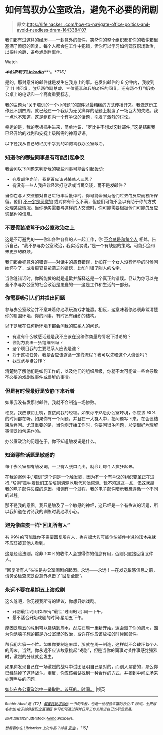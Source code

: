 # 如何驾驭办公室政治，避免不必要的闹剧

> 原文:[https://life hacker . com/how-to-navigate-office-politics-and-avoid-needless-dram-1643384107](https://lifehacker.com/how-to-navigate-office-politics-and-avoid-needless-dram-1643384107)

我们都有过这样的经历——一封意外的邮件，突然你的整个组织都在你的收件箱里塞满了愤怒的回复。每个人都会在工作中犯错，但你可以学习如何驾驭职场政治，以保持冷静，避免戏剧性事件。

Watch

***本帖原载于***[***LinkedIn***](https://www.linkedin.com/pulse/article/20141002171034-9522584-how-to-win-at-office-politics-every-single-time)***。**T15】*

是的，那封意外的邮件就是发生在我身上的事。在发出邮件的 8 分钟内，我收到了 11 封回复，包括两位副总裁、三位董事和我的老板的回复，还有两个打到我办公桌上的电话和一个高度重要标志。

我的主题为“关于培训的一个小问题”的邮件以最糟糕的方式传播开来。我做这份工作还不到四周，就已经在一个我认为无关痛痒的话题上制造了一场巨大的失败。我一点也不知道，这是组织内一个有争议的话题，引发了激烈的讨论。

幸运的是，我的老板插手进来，简单地说，“罗比并不想发这封邮件，”这是结束我已经开始的戏剧和安抚上级所需的神奇话语。

以下是我从自己的经历中学到的如何驾驭办公室政治。

### 知道你的哪些同事最有可能引起争议

我会问以下问题来判断我的哪些同事可能会引起轰动:

*   在发邮件之前，我是否应该对某些人三思？
*   有没有一些人我应该经常打电话或当面交谈，而不是发邮件？

当你在与人交流前对自己进行事后批评时，你可能会因为他们过去的反应而有所保留。他们 [不一定是恶意的](https://lifehacker.com/how-do-i-deal-with-a-frustratingly-dumb-coworker-1484980658) 或对你有什么不满，但他们可能不会以有助于你的方式处理某些情况。当你确实需要与这样的人交流时，你可能需要根据他们可能的反应调整你的信息。

### 不要假装凌驾于办公室政治之上

这是不可避免的——你和各种各样的人一起工作，你 [不会总是和每个人](https://lifehacker.com/what-to-do-when-you-work-with-someone-you-dont-like-5943728) 相处。告诉自己，“我不参与办公室政治，我实话实说，”是一个有缺陷的策略，可能只会带来更多的麻烦。

我们都会犯意外的错误——对话中的愚蠢错误，比如在一个女人没有怀孕的时候问她怀孕了，或者更容易被遗忘的错误，比如叫错了别人的名字。

当你说错话时，你所能做的就是道歉并解释这是一个真正的错误。但认为你可以完全不参与办公室的社会政治是愚蠢的——这是工作和生活的一部分。

### **你需要吸引人们并提出问题**

参与办公室政治并不意味着你必须玩游戏才能赢。相反，这意味着你必须非常清楚你的周围环境，你的同事，有时还有组织的结构。

以下是我在任何新环境下都会问我的联系人的问题。

*   有没有什么敏感话题是我不应该在没和你商量的情况下讨论的？
*   你能为我画一张组织图吗？
*   这个项目我的主要联系人应该是谁？
*   对于这项任务，我是否应该遵循一定的流程？我可以先和这个人谈谈吗？
*   我应该与谁合作？

清楚地了解他们是如何工作的，以及他们的组织层级，你就不太可能做一些会导致不必要的戏剧性事件或误解的事情。

### 但是有时候最好是安静下来听着

如果我没有发那封邮件，我就不会制造一场惨败。

相反，我应该闭上嘴，直接问我的经理。如果你不熟悉办公室环境，你应该 95%的时间都在听。如果你有一个问题，并且在一大群人中，把问题写下来，在会议结束后再问。尤其重要的是，当你刚开始工作时，你要问很多问题，以便很好地理解事情是如何运作的。

办公室政治的问题在于，你不知道触发词是什么。

### 知道哪些话题是敏感的

每个办公室都有触发词，一旦有人脱口而出，就会让每个人疯狂起来。

在我的案例中,“培训”这个词是一个触发器，因为有一个有争议的组织变革正在进行,“培训”意味着我们正在培训资源以取代其他资源。我不知道这一点，但这就是我的电子邮件失控的原因。培训有一个过程，我的电子邮件暗示我想遵循一个不同的过程。

那不是我的意图。我只是触及了一个敏感的神经，这已经是一个有争议的话题，所以我知道在讨论我的训练时我必须小心。

### 避免像瘟疫一样“回复所有人”

有 99%的可能性你不需要回复所有人，也有很大的可能你在邮件中说的话本来就不应该被其他人看到。

这是经验法则。除非 100%的收件人会觉得你的信息有用，否则只直接回复发件人。

“回复所有人”往往是办公室闹剧的起因。永远——永远！—在发送敏感信息之前，请务必检查您是否意外点击了“回复全部”。

### **永远不要在星期五上演戏剧**

这么说吧，你无视我所有的建议，你想开始戏剧。

*   开剧最佳时间(如果有“最佳”时间的话):周一下午。
*   最不适合开始戏剧的时间:星期五下午。

原因是周五的戏剧可以延续到周末，然后在周一重新开始。这会毁了你的周末，因为你满脑子想的都是办公室里的政治，或许在你应该放松的时候回邮件。

帮我们大家一个忙。如果你要制造麻烦，那就在周一制造，这样就不会破坏每个人的周末。当然，你永远不应该故意挑起“戏剧”，但是当你的同事对某件事感觉强烈时，激烈的分歧就会发生。

如果你发现自己在一场激烈的战斗中试图证明自己是对的，而别人是错的，那么你已经输掉了这场战斗。相反，你应该尝试找到一种合作的方式，并找到中间立场来处理手头的问题。

[如何在办公室政治中一举取胜。该死的。时间。](https://www.linkedin.com/pulse/article/20141002171034-9522584-how-to-win-at-office-politics-every-single-time) |领英

* * *

<small>*Robbie Abed 是《T2】*</small> [<small>*解雇我我求求你*</small>](http://firemeibegyou.com/the-book) <small>*一书的作者，也是一位经验丰富的独立 IT 顾问。免费报名参加*</small> [<small>*电子邮件辞职之夏课程*</small>](http://firemeibegyou.com/) <small>*学习如何通过辞掉日常工作来推进自己的职业发展。*</small>

<small>*图片改编自*</small>[<small></small>](http://www.shutterstock.com/pic.mhtml?id=145501810&src=id)*<small>*(Shutterstock)*</small>[<small>*Nemo*</small>](http://pixabay.com/en/drama-comedy-and-tragedy-theater-312318/)<small>*(Pixabay)。*</small>*

*<small>*想看看你在 Lifehacker 上的作品？邮箱*</small> [<small>*安迪*</small>](mailto:andy@lifehacker.com) <small>*。*T15】</small>*